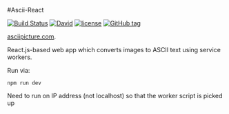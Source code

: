 #Ascii-React

[![Build Status](https://travis-ci.org/whostolemyhat/ascii-react.svg?branch=master)](https://travis-ci.org/whostolemyhat/ascii-react) [![David](https://img.shields.io/david/whostolemyhat/ascii-react.svg?maxAge=2592000)](https://david-dm.org/whostolemyhat/ascii-react) [![license](https://img.shields.io/github/license/whostolemyhat/ascii-react.svg?maxAge=2592000)](https://github.com/whostolemyhat/ascii-react/blob/master/LICENSE) [![GitHub tag](https://img.shields.io/github/tag/whostolemyhat/ascii-react.svg?maxAge=2592000)]()

[asciipicture.com](https://www.asciipicture.com).

React.js-based web app which converts images to ASCII text using service workers.

Run via:

```npm run dev```

Need to run on IP address (not localhost) so that the worker script is picked up

